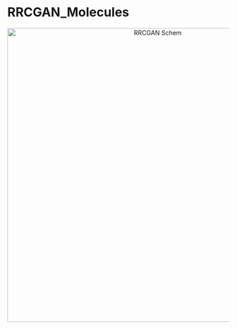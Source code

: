 # RRCGAN_Molecules
<p align="center">
   <img src="https://github.com/linresearchgroup/RRCGAN_Molecules.git/Picture1.png" alt="RRCGAN Schem" width="666px">
</p>
